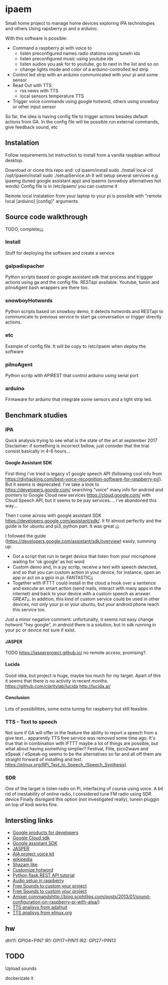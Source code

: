 # ipaem
Small home project to manage home devices exploring IPA technologies and others
Using rapsberry pi and a arduino.

With this software is possible:
* Command a raspberry pi with voice to
  * listen preconfigured names radio stations using tuneIn ids 
  * listen preconfigured music using youtube ids
  * listen audios you ask for to youtube, go to next in the list and so on
  * change lights mode and color of a arduino-controlled led strip
* Control led strip with an arduino communicated with your pi and some sensor
* Read Out with TTS:
  * rss news with TTS
  * local sensors temperature TTS
* Trigger voice commands using google hotword, others using snowboy or other input sensor

So far, the idea is having config file to trigger actions besides default actions from GA.
In the config file will be possible run external commands, give feedback sound, etc

## Instalation
Follow requirements.txt instruction to install from a vanilla raspbian without desktop.

Download or clone this repo and: 
cd ipaem/install
sudo ./install local
cd /opt/ipaem/install
sudo ./setupService.sh
It will setup several services e.g ipaemg (tuned google assistant app) and ipaems (snowboy alternatives hot words)
Config file is in /etc/ipaem/ you can custome it

Remote local instalation from your laptop to your pi is possible with "remote local [arduino] [config]" arguments.

## Source code walkthrough
TODO, complete¡¡¡

### Install 
Stuff for deploying the software and create a service

### gaIpadispacher
Python scripts based on google assistant sdk that process and triggger actions using ga and the config file. RESTapi available.
Youtube, tuniin and piInoAgent bash wrappers are there too.

### snowboyHotwords
Python scripts based on snowboy demo, it detects hotwords and RESTapi to communicate to previous service to start ga conversation or trigger directly actions.

### etc
Example of config file. It will be copy to /etc/ipaem when deploy the software

### piInoAgent
Python scritp with APIREST that control arduino using serial port

### arduino
Firmaware for arduino that integrate some sensors and a light strip led.


## Benchmark studies

### IPA
Quick analysis trying to see what is the state of the art at september 2017
Disclaimer: if something is incorrect bellow, just consider that the trial consist basically in 4-6 hours...

#### Google Assistant SDK

First thing i've tried is legacy v1 google speech API (following cool info from https://diyhacking.com/best-voice-recognition-software-for-raspberry-pi/). But it seems is deprecated. I've take a look to https://developers.google.com/ searching "voice" many info for android and pointers to  Google Cloud new services https://cloud.google.com/ with Cloud Speech API, but it seems to be pay services....  i've abandoned this way...

Then I come across with google assistant SDK https://developers.google.com/assistant/sdk/. It fit almost perfectly and the guide is for ubuntu and pi3, python part. It was great ¡¡¡ 

I followed the guide (https://developers.google.com/assistant/sdk/overview) easily, summing up:
- Got a script that run in target device that listen from your microphone waiting for 'ok google' as hot word
- Custom demo and, in a py scritp, receive a text with speech detected, and so that you can custom action in your device, for instance, open an app or act on a gpio in pi. FANTASTIC¡¡
- Together with IFTTT could install in the cloud a hook over a sentence and execute an smart action (send mails, interact with many apps in the internet) and back to your device with a custom speech as answer. GREAT¡¡. In addition, this kind of custom service could be used in other devices, not only your pi or your ubuntu, but your android phone reach this service too. 

Just a minor negative comment: unfortunalty, it seems not easy change hotword "hey google", in android there is a solution, but in sdk running in your pc or device not sure if exist.

#### JASPER
TODO  https://jasperproject.github.io/ no remote access, promising?.

#### Lucida

Good idea, but project is huge, maybe too much for my target. Apart of this it seems that there is no activity in recent months. 
https://github.com/claritylab/lucida  http://lucida.ai/

#### Conclusion
Lots of possibilities, some extra tuning for raspberry but still feasible.

### TTS - Text to speech
Not sure if GA will offer in the feature the ability to report a speech from a give text...
apparently TTS free service was removed some time ago.
It's true that in combination with IFTTT maybe a lot of things are possible, but what about having something simplier?
Festival, Flite, pico2wave and eSpeak / eSpeak-ng seems to be the alternatives so far and all off them are straight forward of installing and test.
https://elinux.org/RPi_Text_to_Speech_(Speech_Synthesis)

### SDR 
One of the target is listen radio on Pi, interfacing of course using voice.
A bit rid of inestability of online radio, I considered tune FM radio using SDR device
Finally disregard this option (not investigated really), tunein pluggin on top of kodi works fine.

## Intersting links
* [Google products for developers](https://developers.google.com/)
* [Google Cloud sdk](https://cloud.google.com/sdk/docs/?hl=es)
* [Google assistant SDK](https://developers.google.com/assistant/sdk/)
* [JASPER](https://jasperproject.github.io/)
* [AIA project voice kit](https://aiyprojects.withgoogle.com/)
* [wikipedia](https://en.wikipedia.org/wiki/List_of_speech_recognition_software)
* [Shazam like](http://royvanrijn.com/blog/2010/06/creating-shazam-in-java/)
* [Customize hotword](https://snowboy.kitt.ai)
* [Python flask REST API tutorial](https://blog.miguelgrinberg.com/post/designing-a-restful-api-with-python-and-flask)
* [Audio setup in raspberry](http://www.instructables.com/id/Test-Sound-Card-and-Speakers-in-Raspberry-Pi/)
* [Free Sounds to custom your project](https://www.soundjay.com/index.html)
* [Free Sounds to custom your project](https://www.soundjay.com/index.html)
* [Amixer commands](https://www.soundjay.com/index.html)http://blog.scphillips.com/posts/2013/01/sound-configuration-on-raspberry-pi-with-alsa/)
* [TTS analisys from adafruit](https://learn.adafruit.com/speech-synthesis-on-the-raspberry-pi/introduction)
* [TTS analisys from elinux.org](https://elinux.org/RPi_Text_to_Speech_(Speech_Synthesis))


## hw
dht11: GPI04=PIN7
IR1: GPI17=PIN11
IR2: GPI27=PIN13
## TODO
Upload sounds

dockerizate it





